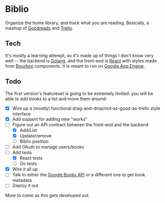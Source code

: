 # Biblio

Organize the home library, and track what you are reading. Basically, a mashup of [Goodreads](https://www.goodreads.com/) and [Trello](https://trello.com/).

## Tech

It's mostly a learning attempt, so it's made up of things I don't know very well -- the backend is [Golang](https://golang.org/), and the front-end is [React](https://facebook.github.io/react/) with styles made from [Bourbon](http://bourbon.io/) components. It is meant to run on [Google App Engine](https://cloud.google.com/appengine/).

## Todo

The first version's featureset is going to be extremely limited: you will be able to add books to a list and move them around:

+ [x] Wire up a (mostly) functional drag-and-drop/not-as-good-as-trello style interface
+ [x] Add support for adding new "works"
+ [ ] Figure out an API contract between the front-end and the backend
    + [x] Add/List
    + [x] Update/remove
    + [ ] Biblio position
+ [ ] Add OAuth to manage users/books
+ [ ] Add tests
    + [x] React tests
    + [ ] Go tests
+ [x] Wire it all up
+ [ ] Talk to either the [Google Books API](https://developers.google.com/books/) or a different one to get book metadata
+ [ ] Deploy it out

More to come as this gets developed out.
